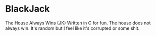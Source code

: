 # BlackJack
The House Always Wins (JK)
Written in C for fun. The house does not always win. It's random but I feel like it's corrupted or some shit.
